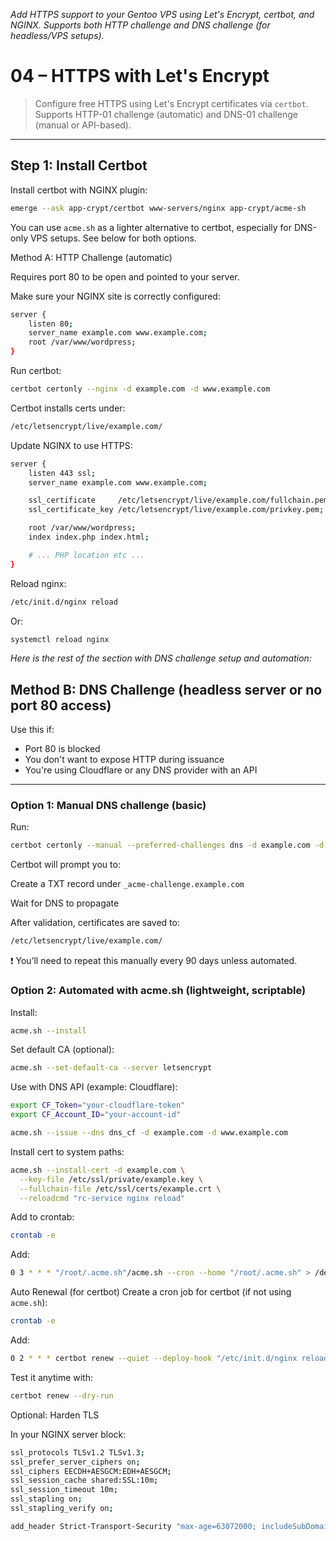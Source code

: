 
<i>Add HTTPS support to your Gentoo VPS using Let's Encrypt, certbot, and NGINX. Supports both HTTP challenge and DNS challenge (for headless/VPS setups).</i>

# 04 – HTTPS with Let's Encrypt

> Configure free HTTPS using Let's Encrypt certificates via `certbot`.  
> Supports HTTP-01 challenge (automatic) and DNS-01 challenge (manual or API-based).

---

## Step 1: Install Certbot

Install certbot with NGINX plugin:

```bash
emerge --ask app-crypt/certbot www-servers/nginx app-crypt/acme-sh
```

You can use `acme.sh` as a lighter alternative to certbot, especially for DNS-only VPS setups. See below for both options.

Method A: HTTP Challenge (automatic)

Requires port 80 to be open and pointed to your server.

Make sure your NGINX site is correctly configured:

```bash
server {
    listen 80;
    server_name example.com www.example.com;
    root /var/www/wordpress;
}
```

Run certbot:

```bash
certbot certonly --nginx -d example.com -d www.example.com
```

Certbot installs certs under:

```bash
/etc/letsencrypt/live/example.com/
```

Update NGINX to use HTTPS:

```bash
server {
    listen 443 ssl;
    server_name example.com www.example.com;

    ssl_certificate     /etc/letsencrypt/live/example.com/fullchain.pem;
    ssl_certificate_key /etc/letsencrypt/live/example.com/privkey.pem;

    root /var/www/wordpress;
    index index.php index.html;

    # ... PHP location etc ...
}
```

Reload nginx:

```bash
/etc/init.d/nginx reload
```
Or:

```bash
systemctl reload nginx
```

<i>Here is the rest of the section with DNS challenge setup and automation:</i>  

## Method B: DNS Challenge (headless server or no port 80 access)

Use this if:
- Port 80 is blocked
- You don't want to expose HTTP during issuance
- You're using Cloudflare or any DNS provider with an API

---

### Option 1: Manual DNS challenge (basic)

Run:

```bash
certbot certonly --manual --preferred-challenges dns -d example.com -d www.example.com
```

Certbot will prompt you to:

Create a TXT record under `_acme-challenge.example.com`

Wait for DNS to propagate

After validation, certificates are saved to:

```bash
/etc/letsencrypt/live/example.com/
```

❗ You’ll need to repeat this manually every 90 days unless automated.

### Option 2: Automated with acme.sh (lightweight, scriptable)

Install:

```bash
acme.sh --install
```

Set default CA (optional):

```bash
acme.sh --set-default-ca --server letsencrypt
```

Use with DNS API (example: Cloudflare):

```bash
export CF_Token="your-cloudflare-token"
export CF_Account_ID="your-account-id"

acme.sh --issue --dns dns_cf -d example.com -d www.example.com
```

Install cert to system paths:

```bash
acme.sh --install-cert -d example.com \
  --key-file /etc/ssl/private/example.key \
  --fullchain-file /etc/ssl/certs/example.crt \
  --reloadcmd "rc-service nginx reload"
```

Add to crontab:

```bash
crontab -e
```

Add:

```bash
0 3 * * * "/root/.acme.sh"/acme.sh --cron --home "/root/.acme.sh" > /dev/null
```

Auto Renewal (for certbot)
Create a cron job for certbot (if not using `acme.sh`):

```bash
crontab -e
```

Add:

```bash
0 2 * * * certbot renew --quiet --deploy-hook "/etc/init.d/nginx reload"
```

Test it anytime with:

```bash
certbot renew --dry-run
```

Optional: Harden TLS

In your NGINX server block:

```bash
ssl_protocols TLSv1.2 TLSv1.3;
ssl_prefer_server_ciphers on;
ssl_ciphers EECDH+AESGCM:EDH+AESGCM;
ssl_session_cache shared:SSL:10m;
ssl_session_timeout 10m;
ssl_stapling on;
ssl_stapling_verify on;

add_header Strict-Transport-Security "max-age=63072000; includeSubDomains" always;
```


